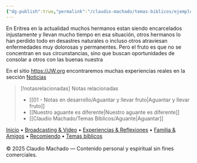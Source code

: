 ```yaml
---
{"dg-publish":true,"permalink":"/claudio-machado/temas-biblicos/ejemplos-modernos-de-aguante/","title":"Ejemplos modernos de aguante","tags":["aguante","Aguantar","fruto"]}
---
```


En Eritrea en la actualidad muchos hermanos estan siendo encarcelados injustamente y llevan mucho tiempo en esa situación, otros hermanos lo han perdido todo en desastres naturales o incluso otros atraviesan enfermedades muy dolorosas y permanentes.
Pero el fruto es que no se concentran en sus circunstancias, sino que buscan oportunidades de consolar a otros con las buenas nuestra 

En el sitio https://JW.org encontraremos muchas experiencias reales en la sección [Noticias](https://www.jw.org/es/noticias/)



> [!notasrelacionadas] Notas relacionadas
> - [[01 - Notas en desarrollo/Aguantar y llevar fruto\|Aguantar y llevar fruto]]
> - [[Nuestro aguante es diferente\|Nuestro aguante es diferente]]
> - [[Claudio Machado/Temas Bíblicos/Aguante\|Aguantar]]

<div class="pie-simple">
  <a href="https://mis-apuntes-psi.vercel.app/">Inicio</a> •
  <a href="https://mis-apuntes-psi.vercel.app/claudio-machado/brodcasting-and-videos/principial-brodcasting-and-video/">Broadcasting & Video</a> •
  <a href="https://mis-apuntes-psi.vercel.app/claudio-machado/experiencias-and-reflexiones/experiencias-and-reflexiones/">Experiencias & Reflexiones</a> •
  <a href="https://mis-apuntes-psi.vercel.app/claudio-machado/familia-and-amigos/familia-and-amigos/">Familia & Amigos</a> •
  <a href="https://mis-apuntes-psi.vercel.app/claudio-machado/recomendaciones/recomiendo/">Recomiendo</a> •
  <a href="https://mis-apuntes-psi.vercel.app/claudio-machado/temas-biblicos/temas-biblicos/">Temas bíblicos</a>
  <br><br>
  <span class="legal">© 2025 Claudio Machado — Contenido personal y espiritual sin fines comerciales.</span>
</div>